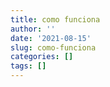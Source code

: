 ```yaml
---
title: como funciona
author: ''
date: '2021-08-15'
slug: como-funciona
categories: []
tags: []
---
```

